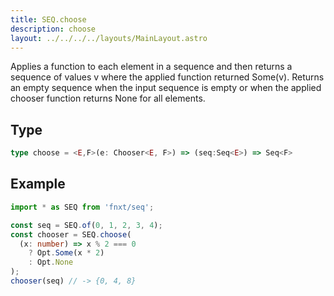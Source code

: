 ```yaml
---
title: SEQ.choose
description: choose
layout: ../../../../layouts/MainLayout.astro
---
```

Applies a function to each element in a sequence and then returns a sequence of values v where 
the applied function returned Some(v). Returns an empty sequence when the input sequence is empty 
or when the applied chooser function returns None for all elements.

## Type
```ts
type choose = <E,F>(e: Chooser<E, F>) => (seq:Seq<E>) => Seq<F>
```

## Example
```ts
import * as SEQ from 'fnxt/seq';

const seq = SEQ.of(0, 1, 2, 3, 4);
const chooser = SEQ.choose(
  (x: number) => x % 2 === 0
    ? Opt.Some(x * 2)
    : Opt.None
);
chooser(seq) // -> {0, 4, 8}
```
